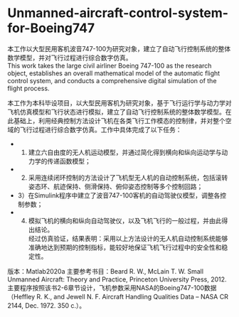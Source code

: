 # Unmanned-aircraft-control-system-for-Boeing747
本工作以大型民用客机波音747-100为研究对象，建立了自动飞行控制系统的整体数学模型，并对飞行过程进行综合数字仿真。  
This work takes the large civil airliner Boeing 747-100 as the research object, establishes an overall mathematical model of the automatic flight control system, and conducts a comprehensive digital simulation of the flight process.  

本工作为本科毕设项目，以大型民用客机为研究对象，基于飞行运行学与动力学对飞机仿真模型和飞行状态进行模拟，建立了自动飞行控制系统的整体数学模型。在此基础上，利用经典控制方法设计飞机在各类飞行工作模态的控制律，并对整个空域的飞行过程进行综合数字仿真。工作中具体完成了以下任务：  
* 1) 建立六自由度的无人机运动模型，并通过简化得到横向和纵向运动学与动力学的传递函数模型；  
* 2) 采用连续闭环控制的方法设计了飞机型无人机的自动控制系统，包括滚转姿态环、航迹保持、侧滑保持、俯仰姿态控制等多个控制回路；  
* 3）在Simulink程序中建立了波音747-100客机的自动驾驶仪模型，调整各控制参数；  
* 4) 模拟飞机的横向和纵向自动驾驶仪，以及飞机飞行的一般过程，并由此得出结论。  
经过仿真验证，结果表明：采用以上方法设计的无人机自动控制系统能够准确地达到预期的控制指标，能较好地保证飞机飞行过程中的安全性和稳定性。

版本：Matlab2020a
主要参考书目：Beard R. W., McLain T. W. Small Unmanned Aircraft: Theory and Practice, Princeton University Press, 2012. 主要程序按照该书2-6章节设计，飞机参数采用NASA的Boeing747-100数据（Heffley R. K., and Jewell N. F. Aircraft Handling Qualities Data – NASA CR 2144, Dec. 1972. 350 с.）。

